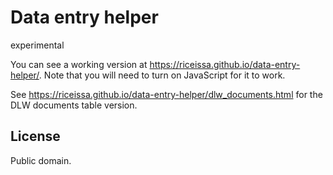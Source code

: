 # Data entry helper

experimental

You can see a working version at
<https://riceissa.github.io/data-entry-helper/>.
Note that you will need to turn on JavaScript for it to work.

See <https://riceissa.github.io/data-entry-helper/dlw_documents.html> for the
DLW documents table version.


## License

Public domain.
